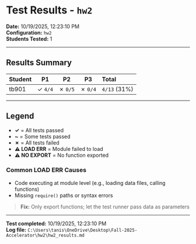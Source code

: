 # Test Results - `hw2`

**Date:** 10/19/2025, 12:23:10 PM  
**Configuration:** `hw2`  
**Students Tested:** 1  

---

## Results Summary

| Student | P1 | P2 | P3 | Total |
|---------|:-------:|:-------:|:-------:|:-------|
| tb901 | ✓ `4/4` | ✗ `0/5` | ✗ `0/4` | `4/13` (31%) |

---

## Legend

- **✓** = All tests passed
- **~** = Some tests passed
- **✗** = All tests failed
- **⚠️ LOAD ERR** = Module failed to load
- **⚠️ NO EXPORT** = No function exported

### Common LOAD ERR Causes

- Code executing at module level (e.g., loading data files, calling functions)
- Missing `require()` paths or syntax errors

> **Fix:** Only export functions; let the test runner pass data as parameters

---

**Test completed:** 10/19/2025, 12:23:10 PM  
**Log file:** `C:\Users\tanis\OneDrive\Desktop\Fall-2025-Accelerator\hw2\hw2_results.md`
